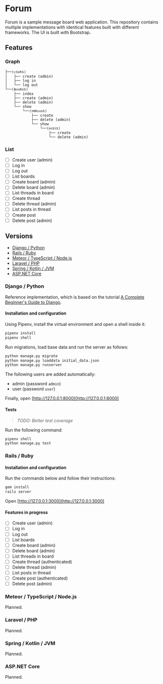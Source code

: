 # Forum

Forum is a sample message board web application. This repository contains
multiple implementations with identical features built with different frameworks.
The UI is built with Bootstrap.

## Features

### Graph

```text
├──⟨ᴜsᴇʀs⟩
│   ├── create (admin)
│   ├── log in
│   └── log out
└──⟨ʙᴏᴀʀᴅs⟩
    ├── index
    ├── create (admin)
    ├── delete (admin)
    └── show
        └──⟨ᴛʜʀᴇᴀᴅs⟩
            ├── create
            ├── delete (admin)
            └── show
                └──⟨ᴘᴏsᴛs⟩
                    ├── create
                    └── delete (admin)
```

### List

- [ ] Create user (admin)
- [ ] Log in
- [ ] Log out
- [ ] List boards
- [ ] Create board (admin)
- [ ] Delete board (admin)
- [ ] List threads in board
- [ ] Create thread
- [ ] Delete thread (admin)
- [ ] List posts in thread
- [ ] Create post
- [ ] Delete post (admin)

## Versions

- [Django / Python](###Django-/-Python)
- [Rails / Ruby](###Rails-/-Ruby)
- [Meteor / TypeScript / Node.js](###Meteor-/-TypeScript-/-Node.js)
- [Laravel / PHP](###Laravel-/-PHP)
- [Spring / Kotlin / JVM](###Spring-/-Kotlin-/-JVM)
- [ASP.NET Core](###ASP.NET-Core)

### Django / Python

Reference implementation, which is based on the tutorial
[A Complete Beginner's Guide to Django](https://simpleisbetterthancomplex.com/series/beginners-guide/1.11/).

#### Installation and configuration

Using Pipenv, install the virtual environment and open a shell inside it:

```bash
pipenv install
pipenv shell
```

Run migrations, load base data and run the server as follows:

```bash
python manage.py migrate
python manage.py loaddata initial_data.json
python manage.py runserver
```

The following users are added automatically:

* admin (password `admin`)
* user (password `user`)

Finally, open [http://127.0.0.1:8000](http://127.0.0.1:8000)

#### Tests

> _TODO: Better test coverage_

Run the following command:

```bash
pipenv shell
python manage.py test
```

### Rails / Ruby

#### Installation and configuration

Run the commands below and follow their instructions:

```bash
gem install
rails server
```

Open [http://127.0.0.1:3000](http://127.0.0.1:3000)

#### Features in progress

- [ ] Create user (admin)
- [ ] Log in
- [ ] Log out
- [ ] List boards
- [ ] Create board (admin)
- [ ] Delete board (admin)
- [ ] List threads in board
- [ ] Create thread (authenticated)
- [ ] Delete thread (admin)
- [ ] List posts in thread
- [ ] Create post (authenticated)
- [ ] Delete post (admin)

### Meteor / TypeScript / Node.js

Planned.

### Laravel / PHP

Planned.

### Spring / Kotlin / JVM

Planned.

### ASP.NET Core

Planned.

